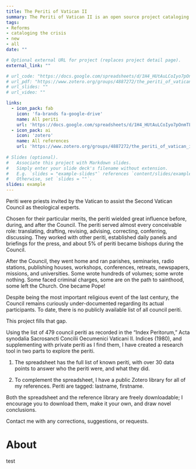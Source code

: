```yaml
---
title: The Periti of Vatican II
summary: The Periti of Vatican II is an open source project cataloging the theological experts (periti) who advised the Second Vatican Council.
tags:
- Reforms
- cataloging the crisis
- new
- all
date: ""

# Optional external URL for project (replaces project detail page).
external_link: ""

# url_code: "https://docs.google.com/spreadsheets/d/1H4_HUtAuLCoIyo7pOnmTLSg5bv4K_adLuo98Yx-yW3A/edit?usp=share_link"
# url_pdf: "https://www.zotero.org/groups/4887272/the_periti_of_vatican_ii/library"
# url_slides: ""
# url_video: ""

links:
  - icon_pack: fab
    icon: 'fa-brands fa-google-drive'
    name: All periti
    url: 'https://docs.google.com/spreadsheets/d/1H4_HUtAuLCoIyo7pOnmTLSg5bv4K_adLuo98Yx-yW3A/edit?usp=share_link'  
  - icon_pack: ai
    icon: 'zotero'
    name: All references
    url: 'https://www.zotero.org/groups/4887272/the_periti_of_vatican_ii/library'    
    
# Slides (optional).
#   Associate this project with Markdown slides.
#   Simply enter your slide deck's filename without extension.
#   E.g. `slides = "example-slides"` references `content/slides/example-slides.md`.
#   Otherwise, set `slides = ""`.
slides: example
---
```


Periti were priests invited by the Vatican to assist the Second Vatican Council as theological experts. 

Chosen for their particular merits, the periti wielded great influence before, during, and after the Council. The periti served almost every conceivable role: translating, drafting, revising, advising, correcting, conferring, discussing. They worked with other periti, established daily panels and briefings for the press, and about 5% of periti became bishops during the Council. 

After the Council, they went home and ran parishes,  seminaries, radio stations, publishing houses, workshops, conferences, retreats, newspapers, missions, and universities. Some wrote hundreds of volumes; some wrote nothing. Some faced criminal charges, some are on the path to sainthood, some left the Church. One became Pope! 

Despite being the most important religious event of the last century, the Council remains curiously under-documented regarding its actual participants. To date, there is no publicly available list of all council periti.

This project fills that gap.

Using the list of 479 council periti as recorded in the “Index Peritorum,” Acta synodalia Sacrosancti Concilii Oecumenici Vaticani II. Indices (1980), and supplementing with private periti as I find them, I have created a research tool in two parts to explore the periti. 

1) The spreadsheet has the full list of known periti, with over 30 data points to answer who the periti were, and what they did. 

2) To complement the spreadsheet, I have a public Zotero library for all of my references. Periti are tagged: lastname, firstname. 

Both the spreadsheet and the reference library are freely downloadable; I encourage you to download them, make it your own, and draw novel conclusions.

Contact me with any corrections, suggestions, or requests. 

# About 

test
